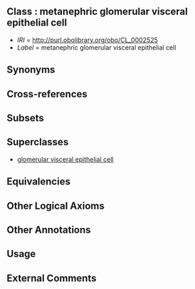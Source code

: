 
## Class : metanephric glomerular visceral epithelial cell

 * *IRI* = http://purl.obolibrary.org/obo/CL_0002525
 * *Label* = metanephric glomerular visceral epithelial cell

## Synonyms


## Cross-references


## Subsets


## Superclasses

 * [glomerular visceral epithelial cell](../../CL/53/CL_0000653.md)

## Equivalencies


## Other Logical Axioms


## Other Annotations


## Usage


## External Comments

